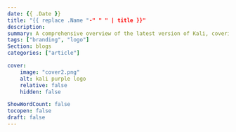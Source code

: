 ```yaml
---
date: {{ .Date }}
title: "{{ replace .Name "-" " " | title }}"
description: 
summary: A comprehensive overview of the latest version of Kali, covering its features, enhancements, and upgrades, to provide you with all the necessary knowledge about this version.
tags: ["branding", "logo"]
Section: blogs
categories: ["article"]

cover:
    image: "cover2.png"
    alt: kali purple logo
    relative: false
    hidden: false

ShowWordCount: false
tocopen: false
draft: false
---
```


